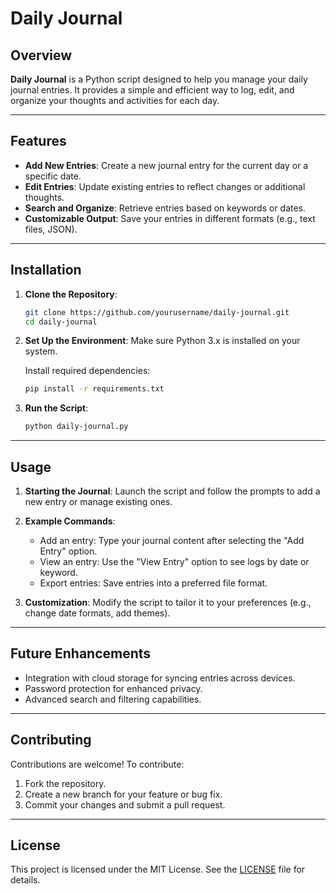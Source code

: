 # Daily Journal

## Overview

**Daily Journal** is a Python script designed to help you manage your daily journal entries. It provides a simple and efficient way to log, edit, and organize your thoughts and activities for each day.

---

## Features

- **Add New Entries**: Create a new journal entry for the current day or a specific date.
- **Edit Entries**: Update existing entries to reflect changes or additional thoughts.
- **Search and Organize**: Retrieve entries based on keywords or dates.
- **Customizable Output**: Save your entries in different formats (e.g., text files, JSON).

---

## Installation

1. **Clone the Repository**:
   ```bash
   git clone https://github.com/yourusername/daily-journal.git
   cd daily-journal
   ```

2. **Set Up the Environment**:
   Make sure Python 3.x is installed on your system.
   
   Install required dependencies:
   ```bash
   pip install -r requirements.txt
   ```

3. **Run the Script**:
   ```bash
   python daily-journal.py
   ```

---

## Usage

1. **Starting the Journal**:
   Launch the script and follow the prompts to add a new entry or manage existing ones.

2. **Example Commands**:
   - Add an entry: Type your journal content after selecting the "Add Entry" option.
   - View an entry: Use the "View Entry" option to see logs by date or keyword.
   - Export entries: Save entries into a preferred file format.

3. **Customization**:
   Modify the script to tailor it to your preferences (e.g., change date formats, add themes).

---

## Future Enhancements

- Integration with cloud storage for syncing entries across devices.
- Password protection for enhanced privacy.
- Advanced search and filtering capabilities.

---

## Contributing

Contributions are welcome! To contribute:

1. Fork the repository.
2. Create a new branch for your feature or bug fix.
3. Commit your changes and submit a pull request.

---

## License

This project is licensed under the MIT License. See the [LICENSE](LICENSE) file for details.
